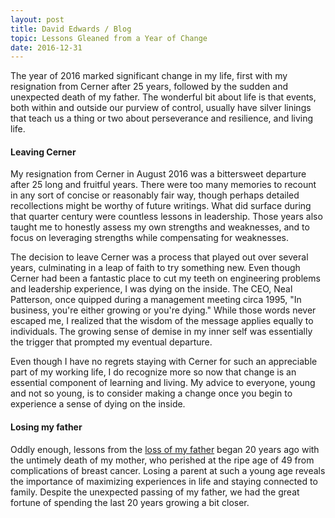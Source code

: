 ```yaml
---
layout: post
title: David Edwards / Blog
topic: Lessons Gleaned from a Year of Change
date: 2016-12-31
---
```

The year of 2016 marked significant change in my life, first with my resignation from Cerner after 25 years, followed by the sudden and unexpected death of my father. The wonderful bit about life is that events, both within and outside our purview of control, usually have silver linings that teach us a thing or two about perseverance and resilience, and living life.

#### Leaving Cerner
My resignation from Cerner in August 2016 was a bittersweet departure after 25 long and fruitful years. There were too many memories to recount in any sort of concise or reasonably fair way, though perhaps detailed recollections might be worthy of future writings. What did surface during that quarter century were countless lessons in leadership. Those years also taught me to honestly assess my own strengths and weaknesses, and to focus on leveraging strengths while compensating for weaknesses.

The decision to leave Cerner was a process that played out over several years, culminating in a leap of faith to try something new. Even though Cerner had been a fantastic place to cut my teeth on engineering problems and leadership experience, I was dying on the inside. The CEO, Neal Patterson, once quipped during a management meeting circa 1995, "In business, you're either growing or you're dying." While those words never escaped me, I realized that the wisdom of the message applies equally to individuals. The growing sense of demise in my inner self was essentially the trigger that prompted my eventual departure.

Even though I have no regrets staying with Cerner for such an appreciable part of my working life, I do recognize more so now that change is an essential component of learning and living. My advice to everyone, young and not so young, is to consider making a change once you begin to experience a sense of dying on the inside.

#### Losing my father
Oddly enough, lessons from the [loss of my father](http://davidedwards.io/blog/2016/11/20/tribute-to-my-late-father) began 20 years ago with the untimely death of my mother, who perished at the ripe age of 49 from complications of breast cancer. Losing a parent at such a young age reveals the importance of maximizing experiences in life and staying connected to family. Despite the unexpected passing of my father, we had the great fortune of spending the last 20 years growing a bit closer.
